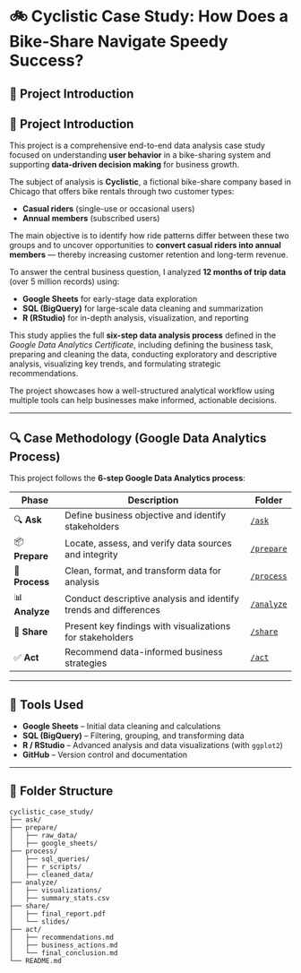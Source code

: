 # 🚲 **Cyclistic Case Study: How Does a Bike-Share Navigate Speedy Success?**

## 📌 **Project Introduction**

## 📌 **Project Introduction**

This project is a comprehensive end-to-end data analysis case study focused on understanding **user behavior** in a bike-sharing system and supporting **data-driven decision making** for business growth.

The subject of analysis is **Cyclistic**, a fictional bike-share company based in Chicago that offers bike rentals through two customer types:  
- **Casual riders** (single-use or occasional users)  
- **Annual members** (subscribed users)

The main objective is to identify how ride patterns differ between these two groups and to uncover opportunities to **convert casual riders into annual members** — thereby increasing customer retention and long-term revenue.

To answer the central business question, I analyzed **12 months of trip data** (over 5 million records) using:
- **Google Sheets** for early-stage data exploration
- **SQL (BigQuery)** for large-scale data cleaning and summarization
- **R (RStudio)** for in-depth analysis, visualization, and reporting

This study applies the full **six-step data analysis process** defined in the *Google Data Analytics Certificate*, including defining the business task, preparing and cleaning the data, conducting exploratory and descriptive analysis, visualizing key trends, and formulating strategic recommendations.

The project showcases how a well-structured analytical workflow using multiple tools can help businesses make informed, actionable decisions.


---

## 🔍 **Case Methodology (Google Data Analytics Process)**

This project follows the **6-step Google Data Analytics process**:

| Phase      | Description                                                      | Folder                  |
| ---------- | ---------------------------------------------------------------- | ----------------------- |
| 🔍 **Ask**     | Define business objective and identify stakeholders              | [`/ask`](./ask)         |
| 📦 **Prepare** | Locate, assess, and verify data sources and integrity            | [`/prepare`](./prepare) |
| 🧹 **Process** | Clean, format, and transform data for analysis                   | [`/process`](./process) |
| 📊 **Analyze** | Conduct descriptive analysis and identify trends and differences | [`/analyze`](./analyze) |
| 🔣 **Share**   | Present key findings with visualizations for stakeholders        | [`/share`](./share)     |
| ✅ **Act**      | Recommend data-informed business strategies                      | [`/act`](./act)         |

---

## 🧰 **Tools Used**

- **Google Sheets** – Initial data cleaning and calculations  
- **SQL (BigQuery)** – Filtering, grouping, and transforming data  
- **R / RStudio** – Advanced analysis and data visualizations (with `ggplot2`)  
- **GitHub** – Version control and documentation  

---

## 📁 **Folder Structure**

```plaintext
cyclistic_case_study/
├── ask/
├── prepare/
│   ├── raw_data/
│   ├── google_sheets/
├── process/
│   ├── sql_queries/
│   ├── r_scripts/
│   ├── cleaned_data/
├── analyze/
│   ├── visualizations/
│   ├── summary_stats.csv
├── share/
│   ├── final_report.pdf
│   └── slides/
├── act/
│   ├── recommendations.md
│   ├── business_actions.md
│   └── final_conclusion.md
└── README.md
